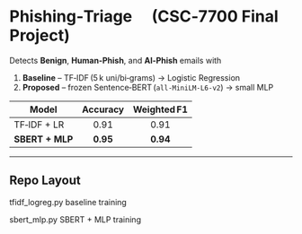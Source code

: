 # Phishing‑Triage  (CSC‑7700 Final Project)

Detects **Benign**, **Human‑Phish**, and **AI‑Phish** emails with  
1. **Baseline** – TF‑IDF (5 k uni/bi‑grams) → Logistic Regression  
2. **Proposed** – frozen Sentence‑BERT (`all‑MiniLM‑L6‑v2`) → small MLP  

| Model          | Accuracy | Weighted F1 |
| -------------- | :------: | :---------: |
| TF‑IDF + LR    | 0.91     | 0.91        |
| **SBERT + MLP**| **0.95** | **0.94**    |

---

## Repo Layout

tfidf_logreg.py baseline training

sbert_mlp.py SBERT + MLP training

